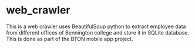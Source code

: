 # web_crawler
This is a web crawler uses BeautifulSoup python to extract employee data from different offices of Bennington college and store it in SQLite database. This is done as part of the BTON mobile app project.
